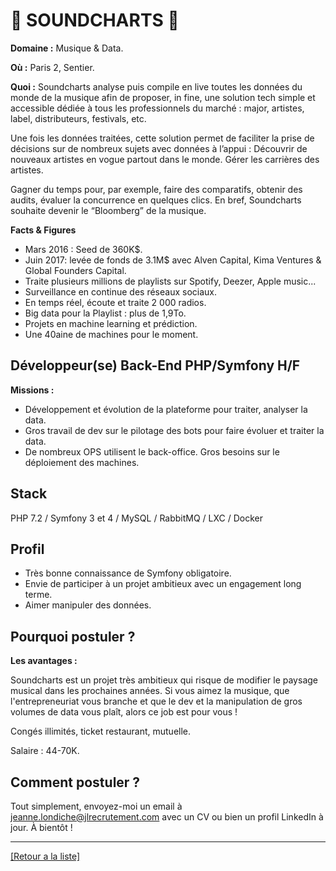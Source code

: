 # 🎵 SOUNDCHARTS 🎵

**Domaine :**  Musique & Data.

**Où :** Paris 2, Sentier.

**Quoi :** Soundcharts analyse puis compile en live toutes les données du monde de la musique afin de proposer, in fine, une solution tech simple et accessible dédiée à tous les professionnels du marché : major, artistes, label, distributeurs, festivals, etc.

Une fois les données traitées, cette solution permet de faciliter la prise de décisions sur de nombreux sujets avec données à l’appui :
Découvrir de nouveaux artistes en vogue partout dans le monde.
Gérer les carrières des artistes.

Gagner du temps pour, par exemple, faire des comparatifs, obtenir des audits, évaluer la concurrence en quelques clics.
En bref, Soundcharts souhaite devenir le “Bloomberg” de la musique.

**Facts & Figures**

* Mars 2016 : Seed de 360K$.
* Juin 2017: levée de fonds de 3.1M$ avec Alven Capital, Kima Ventures & Global Founders Capital.
* Traite plusieurs millions de playlists sur Spotify, Deezer, Apple music...
* Surveillance en continue des réseaux sociaux.
* En temps réel, écoute et traite 2 000 radios.
* Big data pour la Playlist : plus de 1,9To.
* Projets en machine learning et prédiction. 
* Une 40aine de machines pour le moment.

## Développeur(se) Back-End PHP/Symfony H/F

**Missions :**

* Développement et évolution de la plateforme pour traiter, analyser la data.
* Gros travail de dev sur le pilotage des bots pour faire évoluer et traiter la data. 
* De nombreux OPS utilisent le back-office. Gros besoins sur le déploiement des machines.

## Stack

PHP 7.2 / Symfony 3 et 4 / MySQL / RabbitMQ / LXC / Docker

## Profil

* Très bonne connaissance de Symfony obligatoire.
* Envie de participer à un projet ambitieux avec un engagement long terme.
* Aimer manipuler des données.


## Pourquoi postuler ?

**Les avantages :** 

Soundcharts est un projet très ambitieux qui risque de modifier le paysage musical dans les prochaines années. Si vous aimez la musique, que l'entrepreneuriat vous branche et que le dev et la manipulation de gros volumes de data vous plaît, alors ce job est pour vous !

Congés illimités, ticket restaurant, mutuelle.

Salaire : 44-70K.

## Comment postuler ?

Tout simplement, envoyez-moi un email à jeanne.londiche@jlrecrutement.com avec un CV ou bien un profil LinkedIn à jour. À bientôt ! 

----
<a href="https://github.com/jlondiche/job-board-php/blob/master/README.md">[Retour a la liste]</a>